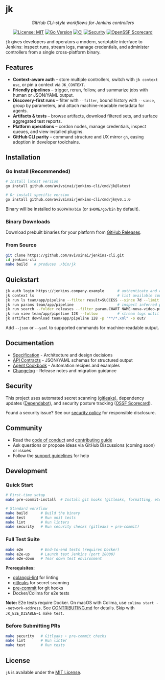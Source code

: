 # jk

<p align="center"><em>GitHub CLI–style workflows for Jenkins controllers</em></p>

<p align="center">
  <a href="LICENSE"><img src="https://img.shields.io/badge/License-MIT-blue.svg" alt="License: MIT"></a>
  <a href="go.mod"><img src="https://img.shields.io/badge/Go-1.25+-00ADD8.svg" alt="Go Version"></a>
  <a href="https://github.com/avivsinai/jenkins-cli/actions/workflows/ci.yml"><img src="https://github.com/avivsinai/jenkins-cli/actions/workflows/ci.yml/badge.svg" alt="CI"></a>
  <a href="https://github.com/avivsinai/jenkins-cli/actions/workflows/gitleaks.yml"><img src="https://github.com/avivsinai/jenkins-cli/actions/workflows/gitleaks.yml/badge.svg" alt="Security"></a>
  <a href="https://scorecard.dev/viewer/?uri=github.com/avivsinai/jenkins-cli"><img src="https://api.scorecard.dev/projects/github.com/avivsinai/jenkins-cli/badge" alt="OpenSSF Scorecard"></a>
</p>

`jk` gives developers and operators a modern, scriptable interface to Jenkins: inspect runs, stream logs, manage credentials, and administer controllers from a single cross-platform binary.

## Features

- **Context-aware auth** – store multiple controllers, switch with `jk context use`, or pin a context via `JK_CONTEXT`.
- **Friendly pipelines** – trigger, rerun, follow, and summarize jobs with human or JSON/YAML output.
- **Discovery-first runs** – filter with `--filter`, bound history with `--since`, group by parameters, and attach machine-readable metadata for agents.
- **Artifacts & tests** – browse artifacts, download filtered sets, and surface aggregated test reports.
- **Platform operations** – cordon nodes, manage credentials, inspect queues, and view installed plugins.
- **GitHub CLI parity** – command structure and UX mirror `gh`, easing adoption in developer toolchains.

## Installation

### Go Install (Recommended)

```bash
# Install latest version
go install github.com/avivsinai/jenkins-cli/cmd/jk@latest

# Or install specific version
go install github.com/avivsinai/jenkins-cli/cmd/jk@v0.1.0
```

Binary will be installed to `$GOPATH/bin` (or `$HOME/go/bin` by default).

### Binary Downloads

Download prebuilt binaries for your platform from [GitHub Releases](https://github.com/avivsinai/jenkins-cli/releases).

### From Source

```bash
git clone https://github.com/avivsinai/jenkins-cli.git
cd jenkins-cli
make build   # produces ./bin/jk
```

## Quickstart

```bash
jk auth login https://jenkins.company.example      # authenticate and create a context
jk context ls                                      # list available contexts
jk run ls team/app/pipeline --filter result=SUCCESS --since 7d --limit 5 --json --with-meta
jk run params team/app/pipeline                    # inspect inferred parameter metadata
jk run search --folder releases --filter param.CHART_NAME~nova-video-prod --limit 1 --json
jk run view team/app/pipeline 128 --follow         # stream logs until completion
jk artifact download team/app/pipeline 128 -p "**/*.xml" -o out/
```

Add `--json` or `--yaml` to supported commands for machine-readable output.

## Documentation

- [Specification](docs/spec.md) - Architecture and design decisions
- [API Contracts](docs/api.md) - JSON/YAML schemas for structured output
- [Agent Cookbook](docs/agent-cookbook.md) - Automation recipes and examples
- [Changelog](CHANGELOG.md) - Release notes and migration guidance

## Security

This project uses automated secret scanning ([gitleaks](https://github.com/gitleaks/gitleaks)), dependency updates ([Dependabot](https://github.com/dependabot)), and security posture tracking ([OSSF Scorecard](https://github.com/ossf/scorecard)).

Found a security issue? See our [security policy](SECURITY.md) for responsible disclosure.

## Community

- Read the [code of conduct](CODE_OF_CONDUCT.md) and [contributing guide](CONTRIBUTING.md)
- Ask questions or propose ideas via GitHub Discussions (coming soon) or issues
- Follow the [support guidelines](SUPPORT.md) for help

## Development

### Quick Start

```bash
# First-time setup
make pre-commit-install  # Install git hooks (gitleaks, formatting, etc.)

# Standard workflow
make build      # Build the binary
make test       # Run unit tests
make lint       # Run linters
make security   # Run security checks (gitleaks + pre-commit)
```

### Full Test Suite

```bash
make e2e        # End-to-end tests (requires Docker)
make e2e-up     # Launch test Jenkins (port 28080)
make e2e-down   # Tear down test environment
```

**Prerequisites:**
- [golangci-lint](https://golangci-lint.run/) for linting
- [gitleaks](https://github.com/gitleaks/gitleaks) for secret scanning
- [pre-commit](https://pre-commit.com/) for git hooks
- Docker/Colima for e2e tests

**Note:** E2e tests require Docker. On macOS with Colima, use `colima start --network-address`. See [CONTRIBUTING.md](CONTRIBUTING.md#end-to-end-tests) for details. Skip with `JK_E2E_DISABLE=1 make test`.

### Before Submitting PRs

```bash
make security   # Gitleaks + pre-commit checks
make lint       # Run linter
make test       # Run tests
```

## License

`jk` is available under the [MIT License](LICENSE).

